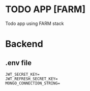 # TODO APP [FARM]

Todo app using FARM stack

# Backend

## .env file
```
JWT_SECRET_KEY=
JWT_REFRESH_SECRET_KEY=
MONGO_CONNECTION_STRING=
```
